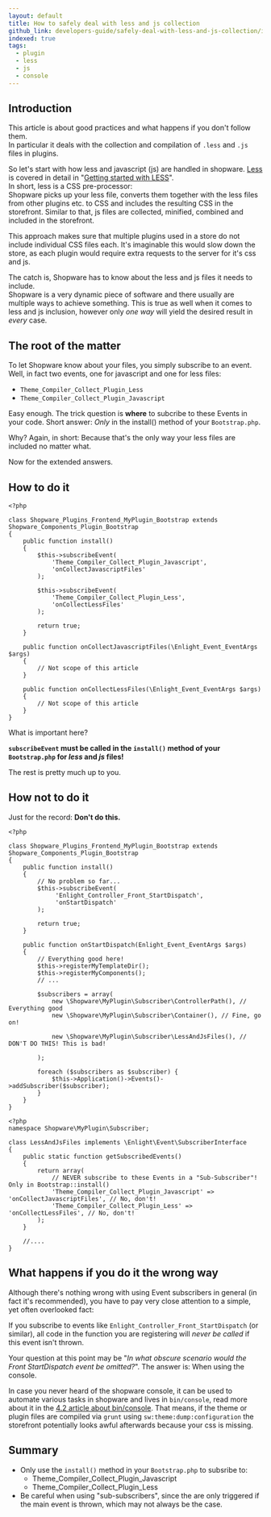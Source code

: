 ```yaml
---
layout: default
title: How to safely deal with less and js collection
github_link: developers-guide/safely-deal-with-less-and-js-collection/index.md
indexed: true
tags:
  - plugin
  - less
  - js
  - console
---
```


## Introduction

This article is about good practices and what happens if you don't follow them.   
In particular it deals with the collection and compilation of `.less` and `.js` files in plugins.

So let's start with how less and javascript (js) are handled in shopware.
<a href="http://lesscss.org/">Less</a> is covered in detail in "<a href="{{ site.url }}/designers-guide/less/">Getting started with LESS</a>".   
In short, less is a CSS pre-processor:   
Shopware picks up your less file, converts them together with the less files from other plugins etc. to CSS and includes the resulting CSS in the storefront.
Similar to that, js files are collected, minified, combined and included in the storefront.

This approach makes sure that multiple plugins used in a store do not include individual CSS files each. It's imaginable this would slow down the store, as each plugin would require extra requests to the server for it's css and js.

The catch is, Shopware has to know about the less and js files it needs to include.   
Shopware is a very dynamic piece of software and there usually are multiple ways to achieve something.
This is true as well when it comes to less and js inclusion, however only *one way* will yield the desired result in *every* case.

## The root of the matter

To let Shopware know about your files, you simply subscribe to an event. Well, in fact two events, one for javascript and one for less files:

- `Theme_Compiler_Collect_Plugin_Less`
- `Theme_Compiler_Collect_Plugin_Javascript`
 
Easy enough. The trick question is **where** to subcribe to these Events in your code. Short answer: *Only* in the install() method of your `Bootstrap.php`.

Why? Again, in short: Because that's the only way your less files are included no matter what.

Now for the extended answers.

## How to do it

```
<?php

class Shopware_Plugins_Frontend_MyPlugin_Bootstrap extends Shopware_Components_Plugin_Bootstrap
{
    public function install()
    {
        $this->subscribeEvent(
            'Theme_Compiler_Collect_Plugin_Javascript',
            'onCollectJavascriptFiles'
        );
        
        $this->subscribeEvent(
            'Theme_Compiler_Collect_Plugin_Less',
            'onCollectLessFiles'
        );
        
        return true;
    }

    public function onCollectJavascriptFiles(\Enlight_Event_EventArgs $args)
    {
        // Not scope of this article
    }

    public function onCollectLessFiles(\Enlight_Event_EventArgs $args)
    {
        // Not scope of this article
    }
}
```
What is important here?

**`subscribeEvent` must be called in the `install()` method of your `Bootstrap.php` for _less_ and _js_ files!**

The rest is pretty much up to you.
 
## How not to do it

Just for the record: **Don't do this.**

```
<?php

class Shopware_Plugins_Frontend_MyPlugin_Bootstrap extends Shopware_Components_Plugin_Bootstrap
{
    public function install()
    {
        // No problem so far...
        $this->subscribeEvent(
             'Enlight_Controller_Front_StartDispatch',
             'onStartDispatch'
        );
        
        return true;
    }

    public function onStartDispatch(Enlight_Event_EventArgs $args)
    {
        // Everything good here!
        $this->registerMyTemplateDir();
        $this->registerMyComponents();
        // ...
    
        $subscribers = array(
            new \Shopware\MyPlugin\Subscriber\ControllerPath(), // Everything good
            new \Shopware\MyPlugin\Subscriber\Container(), // Fine, go on!
            
            new \Shopware\MyPlugin\Subscriber\LessAndJsFiles(), // DON'T DO THIS! This is bad!

        );
    
        foreach ($subscribers as $subscriber) {
            $this->Application()->Events()->addSubscriber($subscriber);
        }        
    }
}
```

```
<?php
namespace Shopware\MyPlugin\Subscriber;

class LessAndJsFiles implements \Enlight\Event\SubscriberInterface
{
    public static function getSubscribedEvents()
    {
        return array(
            // NEVER subscribe to these Events in a "Sub-Subscriber"! Only in Bootstrap::install()
            'Theme_Compiler_Collect_Plugin_Javascript' => 'onCollectJavascriptFiles', // No, don't!
            'Theme_Compiler_Collect_Plugin_Less' => 'onCollectLessFiles', // No, don't!
        );
    }
    
    //....
}
```

## What happens if you do it the wrong way

Although there's nothing wrong with using Event subscribers in general (in fact it's recommended), you have to pay very close attention to a simple, yet often overlooked fact:

If you subscribe to events like `Enlight_Controller_Front_StartDispatch` (or similar), all code in the function you are registering will *never be called* if this event isn't thrown.

Your question at this point may be "_In what obscure scenario would the Front StartDispatch event be omitted?_". The answer is: When using the console.
 
In case you never heard of the shopware console, it can be used to automate various tasks in shopware and lives in `bin/console`, read more about it in the <a href="http://en.community.shopware.com/_detail_1653.html#Introduction">4.2 article about bin/console</a>.
That means, if the theme or plugin files are compiled via `grunt` using `sw:theme:dump:configuration` the storefront potentially looks awful afterwards because your css is missing.
 
## Summary

- Only use the `install()` method in your `Bootstrap.php` to subsribe to:
  - Theme_Compiler_Collect_Plugin_Javascript
  - Theme_Compiler_Collect_Plugin_Less
- Be careful when using "sub-subscribers", since the are only triggered if the main event is thrown, which may not always be the case.
